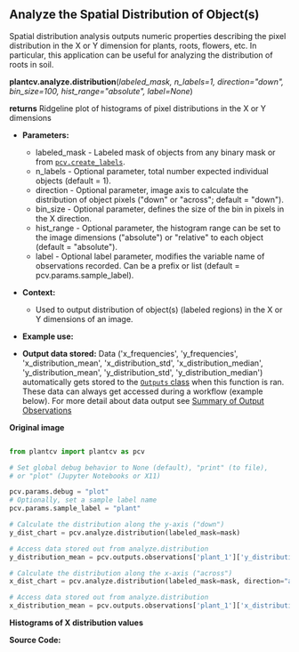 ## Analyze the Spatial Distribution of Object(s)

Spatial distribution analysis outputs numeric properties describing the pixel distribution in the X or Y dimension for plants,
roots, flowers, etc. In particular, this application can be useful for analyzing the distribution of roots in soil. 
 
**plantcv.analyze.distribution**(*labeled_mask, n_labels=1, direction="down", bin_size=100, hist_range="absolute", label=None*)

**returns** Ridgeline plot of histograms of pixel distributions in the X or Y dimensions

- **Parameters:**
    - labeled_mask - Labeled mask of objects from any binary mask or from [`pcv.create_labels`](create_labels.md).
    - n_labels - Optional parameter, total number expected individual objects (default = 1).
    - direction - Optional parameter, image axis to calculate the distribution of object pixels ("down" or "across"; default = "down").
    - bin_size - Optional parameter, defines the size of the bin in pixels in the X direction. 
    - hist_range - Optional parameter, the histogram range can be set to the image dimensions ("absolute") or "relative" to each object (default = "absolute").
    - label - Optional label parameter, modifies the variable name of observations recorded. Can be a prefix or list (default = pcv.params.sample_label).
- **Context:**
    - Used to output distribution of object(s) (labeled regions) in the X or Y dimensions of an image. 
- **Example use:**

- **Output data stored:** Data ('x_frequencies', 'y_frequencies', 'x_distribution_mean', 'x_distribution_std', 'x_distribution_median', 'y_distribution_mean', 'y_distribution_std', 'y_distribution_median') 
    automatically gets stored to the [`Outputs` class](outputs.md) when this function is ran. 
    These data can always get accessed during a workflow (example below). For more detail about data output see [Summary of Output Observations](output_measurements.md#summary-of-output-observations)

**Original image**

```python

from plantcv import plantcv as pcv

# Set global debug behavior to None (default), "print" (to file), 
# or "plot" (Jupyter Notebooks or X11)

pcv.params.debug = "plot"
# Optionally, set a sample label name
pcv.params.sample_label = "plant"

# Calculate the distribution along the y-axis ("down")
y_dist_chart = pcv.analyze.distribution(labeled_mask=mask)

# Access data stored out from analyze.distribution
y_distribution_mean = pcv.outputs.observations['plant_1']['y_distribution_mean']['value']

# Calculate the distribution along the x-axis ("across")
x_dist_chart = pcv.analyze.distribution(labeled_mask=mask, direction="across")

# Access data stored out from analyze.distribution
x_distribution_mean = pcv.outputs.observations['plant_1']['x_distribution_mean']['value']

```

**Histograms of X distribution values**

**Source Code:** 
